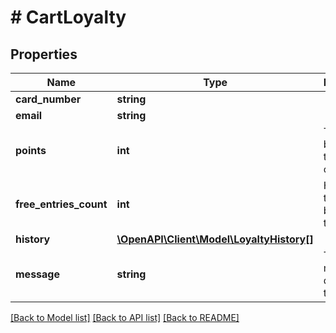 # # CartLoyalty

## Properties

Name | Type | Description | Notes
------------ | ------------- | ------------- | -------------
**card_number** | **string** |  |
**email** | **string** |  | [optional]
**points** | **int** | The points balance for this loyalty card. | [optional]
**free_entries_count** | **int** | How many tickets can be reduced to 0EUR. | [optional]
**history** | [**\OpenAPI\Client\Model\LoyaltyHistory[]**](LoyaltyHistory.md) |  | [optional]
**message** | **string** | The message to display to the user. | [optional]

[[Back to Model list]](../../README.md#models) [[Back to API list]](../../README.md#endpoints) [[Back to README]](../../README.md)

